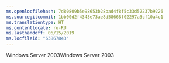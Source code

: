 ```yaml
---
ms.openlocfilehash: 7d80809b5e98653b28bad4f8f5c33d52237b9226
ms.sourcegitcommit: 1bb00d2f4343e73ae8d58668f02297a3cf10a4c1
ms.translationtype: HT
ms.contentlocale: ru-RU
ms.lasthandoff: 06/15/2019
ms.locfileid: "63867843"
---
```

<span data-ttu-id="9ad4b-101">Windows Server 2003</span><span class="sxs-lookup"><span data-stu-id="9ad4b-101">Windows Server 2003</span></span>